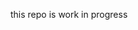 this repo is work in progress

<!-- 
This repository contains code used for the paper :point_down:: 
\
\
**Morfini, F.**, Kucyi, A., Zhang, J., Bauer, C. C. C., Bloom, P. A., Pagliaccio, D., Hubbard, N., Rosso, I. M., Yendiki, A., Ghosh, S. S., Pizzagalli, D. A., Gabrieli, J. D., Whitfield-Gabrieli, S., Auerbach, R. P. (*Forthcoming*). Brain functional connectivity predicts depression and anxiety during childhood and adolescence: a connectome-based predictive modeling approach. *Imaging Neuroscience*. 


|||
|:-:|:-:|
|<img src="https://github.com/fmorfini/publications/blob/main/CPM_ABCD_BANDA_predict_future_depression_anxiety/Morfini_et_al_2025_Imaging_Neuroscience_Fig1.png" width="600"/><br><sub><b>Dataset design</b></sub>|<img src="https://github.com/fmorfini/publications/blob/main/CPM_ABCD_BANDA_predict_future_depression_anxiety/Morfini_et_al_2025_Imaging_Neuroscience_Fig2.png" width="800"/><br><sub><b>CPM machine learning approach</b></sub>|
|<img src="https://github.com/fmorfini/publications/blob/main/CPM_ABCD_BANDA_predict_future_depression_anxiety/Morfini_et_al_2025_Imaging_Neuroscience_Fig4.png" width="600"/><br><sub><b>Brain regions predicting future symptom severity in both ABCD and BANDA</b></sub>|<img src="https://github.com/fmorfini/publications/blob/main/CPM_ABCD_BANDA_predict_future_depression_anxiety/Morfini_et_al_2025_Imaging_Neuroscience_Fig5.png" width="600"/><br><sub><b>Characterizing spatial distribution and functional connectivity of the predicting regions</b></sub>|

___
Check out my [google scholar account](https://scholar.google.com/citations?user=_FEmaGoAAAAJ&hl=en&oi=ao) or [curriculum vitae](https://fmorfini.github.io/CV/)
 -->
